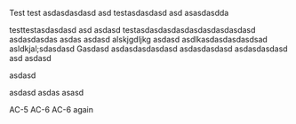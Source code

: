 Test
test asdasdasdasd
asd 
testasdasdasd asd asasdasdda

testtestasdasdasd asd 
asdasd
testasdasdasdasdasdasdasdasdasd
asdasdasdas
asdas
asdasd
alskjgdljkg
asdasd
asdlkasdasdasdasdsad
asldkjal;sdasdasd
Gasdasd
asdasdasdasdasd
asdasdasdasd
asdasdasdasd
asd
asdasd

asdasd

asdasd
asdas
asasd

AC-5
AC-6
AC-6 again

